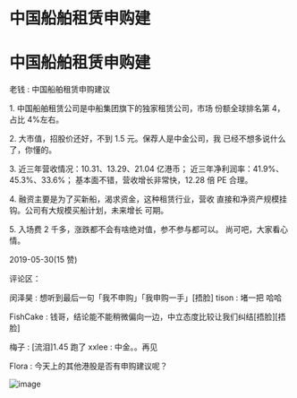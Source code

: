 # 中国船舶租赁申购建

# 中国船舶租赁申购建

老钱 : 中国船舶租赁申购建议

1\. 中国船舶租赁公司是中船集团旗下的独家租赁公司，市场 份额全球排名第 4，占比 4%左右。

2\. 大市值，招股价还好，不到 1.5 元。保荐人是中金公司，我 已经不想多说什么了，你懂的。

3\. 近三年营收情况：10.31、13.29、21.04 亿港币； 近三年净利润率：41.9%、45.3%、33.6%； 基本面不错，营收增长非常快，12.28 倍 PE 合理。

4\. 融资主要是为了买新船，渴求资金，这种租赁行业，营收 直接和净资产规模挂钩。公司有大规模买船计划，未来增长 可期。

5\. 入场费 2 千多，涨跌都不会有啥绝对值，参不参与都可以。 尚可吧，大家看心情。

2019-05-30(15 赞)

评论区：

闵泽昊 : 想听到最后一句「我不申购」「我申购一手」[捂脸] tison : 堵一把 哈哈

FishCake : 钱哥，结论能不能稍微偏向一边，中立态度比较让我们纠结[捂脸][捂脸]

梅子 : [流泪]1.45 跑了 xxlee : 中金。。再见

Flora : 今天上的其他港股是否有申购建议呢？

![image](img/Image_173.png)